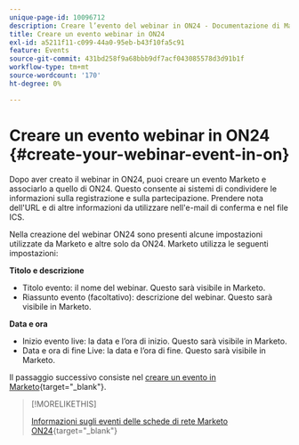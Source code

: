 ```yaml
---
unique-page-id: 10096712
description: Creare l’evento del webinar in ON24 - Documentazione di Marketo - Documentazione del prodotto
title: Creare un evento webinar in ON24
exl-id: a5211f11-c099-44a0-95eb-b43f10fa5c91
feature: Events
source-git-commit: 431bd258f9a68bbb9df7acf043085578d3d91b1f
workflow-type: tm+mt
source-wordcount: '170'
ht-degree: 0%

---
```


# Creare un evento webinar in ON24 {#create-your-webinar-event-in-on}

Dopo aver creato il webinar in ON24, puoi creare un evento Marketo e associarlo a quello di ON24. Questo consente ai sistemi di condividere le informazioni sulla registrazione e sulla partecipazione. Prendere nota dell&#39;URL e di altre informazioni da utilizzare nell&#39;e-mail di conferma e nel file ICS.

Nella creazione del webinar ON24 sono presenti alcune impostazioni utilizzate da Marketo e altre solo da ON24. Marketo utilizza le seguenti impostazioni:

**Titolo e descrizione**

* Titolo evento: il nome del webinar. Questo sarà visibile in Marketo.
* Riassunto evento (facoltativo): descrizione del webinar. Questo sarà visibile in Marketo.

**Data e ora**

* Inizio evento live: la data e l’ora di inizio. Questo sarà visibile in Marketo.
* Data e ora di fine Live: la data e l’ora di fine. Questo sarà visibile in Marketo.

Il passaggio successivo consiste nel [creare un evento in Marketo](/help/marketo/product-docs/demand-generation/events/create-an-event/create-an-event-with-the-marketo-on24-adapter/create-an-event-in-marketo.md){target="_blank"}.

>[!MORELIKETHIS]
>
>[Informazioni sugli eventi delle schede di rete Marketo ON24](/help/marketo/product-docs/demand-generation/events/create-an-event/create-an-event-with-the-marketo-on24-adapter/understanding-marketo-on24-adapter-events.md){target="_blank"}
